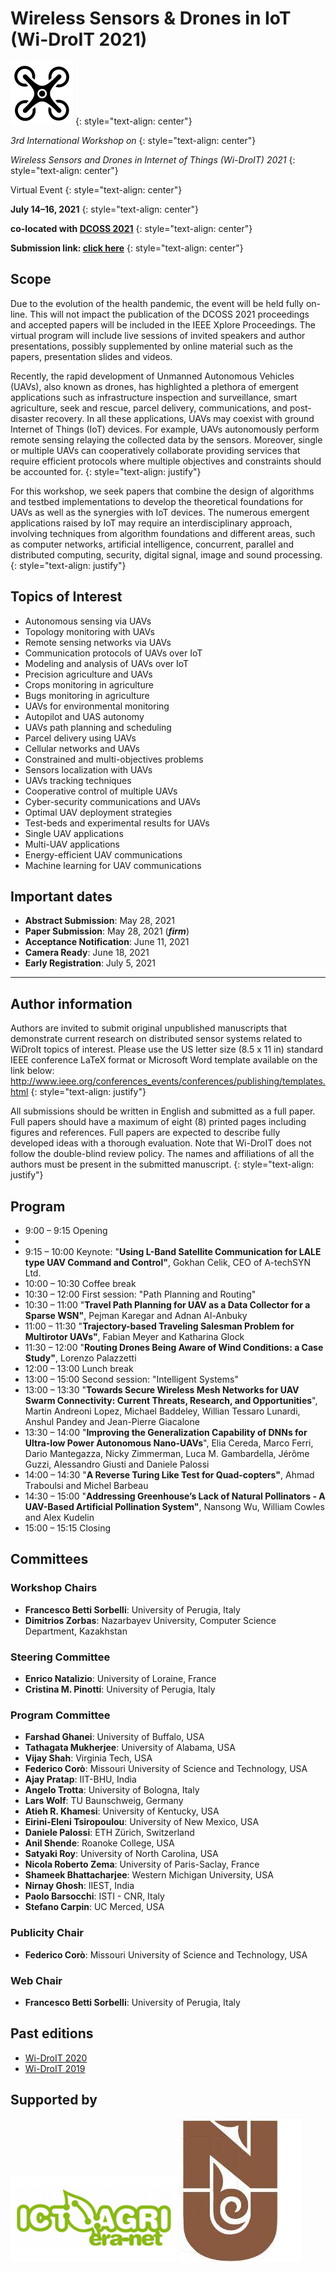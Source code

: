 # Wireless Sensors & Drones in IoT (Wi-DroIT 2021) 
![image](/logo.png)
{: style="text-align: center"}

_3rd International Workshop on_
{: style="text-align: center"}

_Wireless Sensors and Drones in Internet of Things (Wi-DroIT) 2021_
{: style="text-align: center"}

Virtual Event
{: style="text-align: center"}

**July 14–16, 2021**
{: style="text-align: center"}

**co-located with [DCOSS 2021](https://dcoss.org/)**
{: style="text-align: center"}

**Submission link: [click here](https://easychair.org/conferences/?conf=widroit2021)**
{: style="text-align: center"}


## Scope

Due to the evolution of the health pandemic, the event will be held fully on-line. This will not impact the publication of the DCOSS 2021 proceedings and accepted papers will be included in the IEEE Xplore Proceedings. The virtual program will include live sessions of invited speakers and author presentations, possibly supplemented by online material such as the papers, presentation slides and videos.

Recently, the rapid development of Unmanned Autonomous Vehicles (UAVs), also known as drones, has highlighted a plethora of emergent applications such as infrastructure inspection and surveillance, smart agriculture, seek and rescue, parcel delivery, communications, and post-disaster recovery.
In all these applications, UAVs may coexist with ground Internet of Things (IoT) devices. For example, UAVs autonomously perform remote sensing relaying the collected data by the sensors. Moreover, single or multiple UAVs can cooperatively collaborate providing services that require efficient protocols where multiple objectives and constraints should be accounted for.
{: style="text-align: justify"}

For this workshop, we seek papers that combine the design of algorithms and testbed implementations to develop the theoretical foundations for UAVs as well as the synergies with IoT devices. 
The numerous emergent applications raised by IoT may require an interdisciplinary approach, involving techniques from algorithm foundations and different areas, such as computer networks, artificial intelligence, concurrent, parallel and distributed computing, security, digital signal, image and sound processing.
{: style="text-align: justify"}

## Topics of Interest

- Autonomous sensing via UAVs
- Topology monitoring with UAVs
- Remote sensing networks via UAVs
- Communication protocols of UAVs over IoT
- Modeling and analysis of UAVs over IoT
- Precision agriculture and UAVs
- Crops monitoring in agriculture
- Bugs monitoring in agriculture
- UAVs for environmental monitoring
- Autopilot and UAS autonomy
- UAVs path planning and scheduling
- Parcel delivery using UAVs
- Cellular networks and UAVs
- Constrained and multi-objectives problems
- Sensors localization with UAVs
- UAVs tracking techniques
- Cooperative control of multiple UAVs
- Cyber-security communications and UAVs
- Optimal UAV deployment strategies
- Test-beds and experimental results for UAVs
- Single UAV applications
- Multi-UAV applications
- Energy-efficient UAV communications
- Machine learning for UAV communications


## Important dates

- **Abstract Submission**: May 28, 2021
- **Paper Submission**: May 28, 2021 (***firm***)
- **Acceptance Notification**: June 11, 2021
- **Camera Ready**: June 18, 2021
- **Early Registration**: July 5, 2021

* * *

## Author information

Authors are invited to submit original unpublished manuscripts that demonstrate current research on distributed sensor systems related to WiDroIt topics of interest. Please use the US letter size (8.5 x 11 in) standard IEEE conference LaTeX format or Microsoft Word template available on the link below:
http://www.ieee.org/conferences_events/conferences/publishing/templates.html
{: style="text-align: justify"}

All submissions should be written in English and submitted as a full paper. Full papers should have a maximum of eight (8) printed pages including figures and references. Full papers are expected to describe fully developed ideas with a thorough evaluation.
Note that Wi-DroIT does not follow the double-blind review policy. The names and affiliations of all the authors must be present in the submitted manuscript.
{: style="text-align: justify"}

## Program

- 9:00 – 9:15 Opening
- 
- 9:15 – 10:00 Keynote: "**Using L-Band Satellite Communication for LALE type UAV Command and Control"**, Gokhan Celik, CEO of A-techSYN Ltd.
- 10:00 – 10:30 Coffee break
- 10:30 – 12:00 First session: "Path Planning and Routing"
- 10:30 – 11:00 "**Travel Path Planning for UAV as a Data Collector for a Sparse WSN"**, Pejman Karegar and Adnan Al-Anbuky
- 11:00 – 11:30 "**Trajectory-based Traveling Salesman Problem for Multirotor UAVs"**, Fabian Meyer and Katharina Glock
- 11:30 – 12:00 "**Routing Drones Being Aware of Wind Conditions: a Case Study"**, Lorenzo Palazzetti
- 12:00 – 13:00 Lunch break
- 13:00 – 15:00 Second session: "Intelligent Systems"
- 13:00 – 13:30 "**Towards Secure Wireless Mesh Networks for UAV Swarm Connectivity: Current Threats, Research, and Opportunities**", Martin Andreoni Lopez, Michael Baddeley, Willian Tessaro Lunardi, Anshul Pandey and Jean-Pierre Giacalone
- 13:30 – 14:00 "**Improving the Generalization Capability of DNNs for Ultra-low Power Autonomous Nano-UAVs**", Elia Cereda, Marco Ferri, Dario Mantegazza, Nicky Zimmerman, Luca M. Gambardella, Jérôme Guzzi, Alessandro Giusti and Daniele Palossi
- 14:00 – 14:30 "**A Reverse Turing Like Test for Quad-copters"**, Ahmad Traboulsi and Michel Barbeau
- 14:30 – 15:00 "**Addressing Greenhouse’s Lack of Natural Pollinators - A UAV-Based Artificial Pollination System"**, Nansong Wu, William Cowles and Alex Kudelin
- 15:00 – 15:15 Closing

## Committees

### Workshop Chairs
- **Francesco Betti Sorbelli**: University of Perugia, Italy
- **Dimitrios Zorbas**: Nazarbayev University, Computer Science Department, Kazakhstan
  
### Steering Committee
- **Enrico Natalizio**: University of Loraine, France
- **Cristina M. Pinotti**: University of Perugia, Italy
  
### Program Committee
- **Farshad Ghanei**: University of Buffalo, USA
- **Tathagata Mukherjee**: University of Alabama, USA
- **Vijay Shah**: Virginia Tech, USA
- **Federico Corò**: Missouri University of Science and Technology, USA
- **Ajay Pratap**: IIT-BHU, India
- **Angelo Trotta**: University of Bologna, Italy
- **Lars Wolf**: TU Baunschweig, Germany
- **Atieh R. Khamesi**: University of Kentucky, USA
- **Eirini-Eleni Tsiropoulou**: University of New Mexico, USA
- **Daniele Palossi**: ETH Zürich, Switzerland
- **Anil Shende**: Roanoke College, USA
- **Satyaki Roy**: University of North Carolina, USA
- **Nicola Roberto Zema**: University of Paris-Saclay, France
- **Shameek Bhattacharjee**: Western Michigan University, USA
- **Nirnay Ghosh**: IIEST, India
- **Paolo Barsocchi**: ISTI - CNR, Italy
- **Stefano Carpin**: UC Merced, USA

### Publicity Chair
- **Federico Corò**: Missouri University of Science and Technology, USA

### Web Chair
- **Francesco Betti Sorbelli**: University of Perugia, Italy

  
## Past editions
- [Wi-DroIT 2020](https://sites.google.com/view/widroit2020/home)
- [Wi-DroIT 2019](https://widroit2019.loria.fr/)


## Supported by
![image2](/ict-logo-small.png)
![image3](/nu.jpg)

